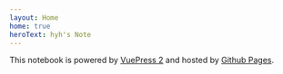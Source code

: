 ```yaml
---
layout: Home
home: true
heroText: hyh's Note
---
```




This notebook is powered by [VuePress 2](https://vuepress.vuejs.org) and hosted by [Github Pages](https://pages.github.com/).
